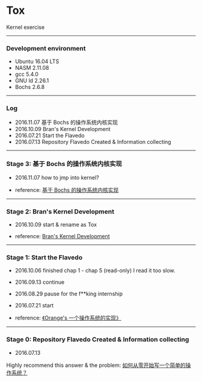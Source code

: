 Tox
===
Kernel exercise

---
### Development environment
- Ubuntu 16.04 LTS
- NASM 2.11.08
- gcc 5.4.0
- GNU ld 2.26.1
- Bochs 2.6.8

---
### Log
* 2016.11.07 基于 Bochs 的操作系统内核实现
* 2016.10.09 Bran's Kernel Development 
* 2016.07.21 Start the Flavedo
* 2016.07.13 Repository Flavedo Created & Information collecting

---

### Stage 3: 基于 Bochs 的操作系统内核实现
- 2016.11.07 how to jmp into kernel?

- reference: [基于 Bochs 的操作系统内核实现](http://fleurer-lee.com/paper.html)

---
### Stage 2: Bran's Kernel Development 
- 2016.10.09 start & rename as Tox

- reference: [Bran's Kernel Development](http://www.osdever.net/bkerndev/Docs/title.htm)  

---
### Stage 1: Start the Flavedo 
- 2016.10.06 finished chap 1 - chap 5 (read-only) 
    I read it too slow.
- 2016.09.13 continue
- 2016.08.29 pause for the f**king internship
- 2016.07.21 start

- reference: [《Orange's 一个操作系统的实现》](https://book.douban.com/subject/3735649/)  

---
### Stage 0: Repository Flavedo Created & Information collecting
- 2016.07.13

Highly recommend this answer & the problem: [如何从零开始写一个简单的操作系统？](https://www.zhihu.com/question/25628124/answer/71510837)
